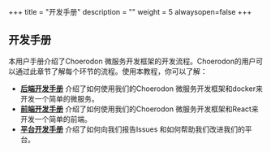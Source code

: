 +++
title = "开发手册"
description = ""
weight = 5
alwaysopen=false
+++

## 开发手册

本用户手册介绍了Choerodon 微服务开发框架的开发流程。Choerodon的用户可以通过此章节了解每个环节的流程。使用本教程，你可以了解：

- [**后端开发手册**](../development-guide/backend) 介绍了如何使用我们的Choerodon 微服务开发框架和docker来开发一个简单的微服务。
- [**前端开发手册**](../development-guide/front) 介绍了如何使用我们的Choerodon 微服务开发框架和React来开发一个简单的前端。
- [**平台开发手册**](../development-guide/platform) 介绍了如何向我们报告Issues 和如何帮助我们改进我们的平台。